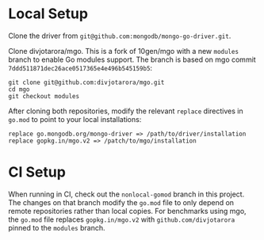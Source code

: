 # Local Setup

Clone the driver from `git@github.com:mongodb/mongo-go-driver.git`.

Clone divjotarora/mgo. This is a fork of 10gen/mgo with a new
`modules` branch to enable Go modules support. The branch is based on mgo commit
`7ddd511871dec26ace0517365e4e496b545159b5`:

```
git clone git@github.com:divjotarora/mgo.git
cd mgo
git checkout modules
```

After cloning both repositories, modify the relevant `replace` directives in `go.mod` to point to your local
installations:

```
replace go.mongodb.org/mongo-driver => /path/to/driver/installation
replace gopkg.in/mgo.v2 => /patch/to/mgo/installation
```

# CI Setup

When running in CI, check out the `nonlocal-gomod` branch in this project. The changes on that branch modify the
`go.mod` file to only depend on remote repositories rather than local copies. For benchmarks using mgo, the `go.mod`
file replaces `gopkg.in/mgo.v2` with `github.com/divjotarora` pinned to the `modules` branch.
